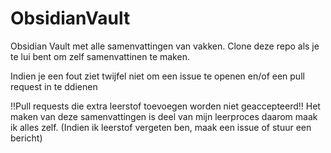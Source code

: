 # ObsidianVault
Obsidian Vault met alle samenvattingen van vakken. Clone deze repo als je te lui bent om zelf samenvattinen te maken.

Indien je een fout ziet twijfel niet om een issue te openen en/of een pull request in te ddienen

!!Pull requests die extra leerstof toevoegen worden niet geaccepteerd!!
Het maken van deze samenvattingen is deel van mijn leerproces daarom maak ik alles zelf.
(Indien ik leerstof vergeten ben, maak een issue of stuur een bericht)

